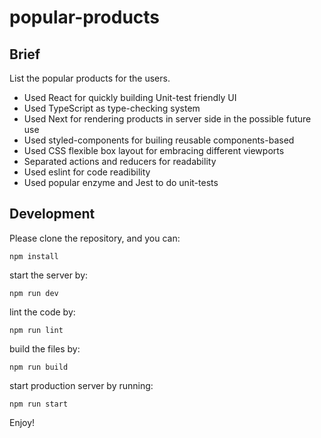 # popular-products

## Brief
List the popular products for the users.

- Used React for quickly building Unit-test friendly UI
- Used TypeScript as type-checking system
- Used Next for rendering products in server side in the possible future use
- Used styled-components for builing reusable components-based
- Used CSS flexible box layout for embracing different viewports
- Separated actions and reducers for readability
- Used eslint for code readibility
- Used popular enzyme and Jest to do unit-tests

## Development

Please clone the repository, and you can:

```
npm install
```

start the server by:

```
npm run dev
```

lint the code by:

```
npm run lint
```

build the files by:

```
npm run build
```

start production server by running:

```
npm run start
```

Enjoy!
